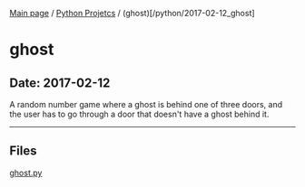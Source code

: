 [Main page](/) / [Python Projetcs](/python) / (ghost)[/python/2017-02-12_ghost]

# ghost

## Date: 2017-02-12

A random number game where a ghost is behind one of three doors, and the user has to go through a door that doesn't have a ghost behind it.

-----

## Files

[ghost.py](ghost.py)